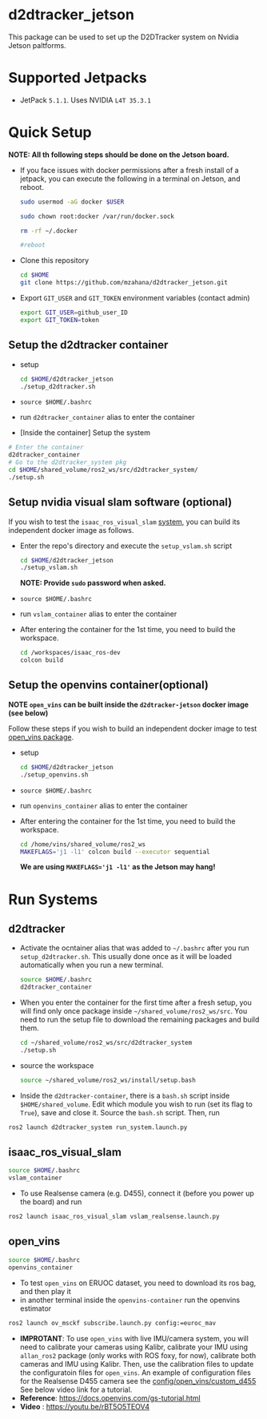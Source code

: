 # d2dtracker_jetson
This package can be used to set up the D2DTracker system on Nvidia Jetson paltforms.

# Supported Jetpacks
* JetPack `5.1.1`. Uses NVIDIA `L4T 35.3.1`

# Quick Setup

**NOTE: All th following steps should be done on the Jetson board.**

* If you face issues with docker permissions after a fresh install of a jetpack, you can execute the following in a terminal on Jetson, and reboot.
    ```bash
    sudo usermod -aG docker $USER

    sudo chown root:docker /var/run/docker.sock

    rm -rf ~/.docker

    #reboot
    ```

* Clone this repository 
    ```BASH
    cd $HOME
    git clone https://github.com/mzahana/d2dtracker_jetson.git
    ```
* Export `GIT_USER` and `GIT_TOKEN` environment variables (contact admin)
    ```bash
    export GIT_USER=github_user_ID
    export GIT_TOKEN=token
    ```
## Setup the d2dtracker container
* setup
    ```bash
    cd $HOME/d2dtracker_jetson
    ./setup_d2dtracker.sh
    ```
* `source $HOME/.bashrc`

* run `d2dtracker_container` alias to enter the container

* [Inside the container] Setup the system
```bash
# Enter the container
d2dtracker_container
# Go to the d2dtracker_system pkg
cd $HOME/shared_volume/ros2_ws/src/d2dtracker_system/
./setup.sh
```

## Setup nvidia visual slam software (optional)
If you wish to test the `isaac_ros_visual_slam` [system](https://github.com/NVIDIA-ISAAC-ROS/isaac_ros_visual_slam), you can build its independent docker image as follows.

* Enter the repo's directory and execute the `setup_vslam.sh` script
    ```bash
    cd $HOME/d2dtracker_jetson
    ./setup_vslam.sh
    ```
    **NOTE: Provide `sudo` password when asked.**

* `source $HOME/.bashrc`

* run `vslam_container` alias to enter the container
* After entering the container for the 1st time, you need to build the workspace.
    ```bash
    cd /workspaces/isaac_ros-dev
    colcon build
    ```
## Setup the openvins container(optional)

**NOTE `open_vins` can be built inside the `d2dtracker-jetson` docker image (see below)**

Follow these steps if you wish to build an independent docker image to test [open_vins package](https://github.com/rpng/open_vins).
* setup
    ```bash
    cd $HOME/d2dtracker_jetson
    ./setup_openvins.sh
    ```
* `source $HOME/.bashrc`

* run `openvins_container` alias to enter the container
* After entering the container for the 1st time, you need to build the workspace.
    ```bash
    cd /home/vins/shared_volume/ros2_ws
    MAKEFLAGS='j1 -l1' colcon build --executor sequential
    ```
    **We are using `MAKEFLAGS='j1 -l1'` as the Jetson may hang!**

# Run Systems
## d2dtracker
* Activate the ocntainer alias that was added to `~/.bashrc` after you run `setup_d2dtracker.sh`. This usually done once as it will be loaded automatically when you run a new terminal.
    ```bash
    source $HOME/.bashrc
    d2dtracker_container
    ```
* When you enter the container for the first time after a fresh setup, you will find only once package inside `~/shared_volume/ros2_ws/src`. You need to run the setup file to download the remaining packages and build them.
    ```bash
    cd ~/shared_volume/ros2_ws/src/d2dtracker_system
    ./setup.sh
    ```

* source the workspace
    ```bash
    source ~/shared_volume/ros2_ws/install/setup.bash
    ```
* Inside the `d2dtracker-container`, there is a `bash.sh` script inside `$HOME/shared_volume`. Edit which module you wish to run (set its flag to `True`), save and close it. Source the `bash.sh` script. Then, run
```bash
ros2 launch d2dtracker_system run_system.launch.py
```

## isaac_ros_visual_slam

```bash
source $HOME/.bashrc
vslam_container
```
* To use Realsense camera (e.g. D455), connect it (before you power up the board) and run
```bash
ros2 launch isaac_ros_visual_slam vslam_realsense.launch.py
```

## open_vins
```bash
source $HOME/.bashrc
openvins_container
```
* To test `open_vins` on ERUOC dataset, you need to download its ros bag, and then play it
* in another terminal inside the `openvins-container` run the openvins estimator
```bash
ros2 launch ov_msckf subscribe.launch.py config:=euroc_mav
```

* **IMPROTANT**:  To use `open_vins` with live IMU/camera system, you will need to calibrate your cameras using Kalibr, calibrate your IMU using `allan_ros2` package (only works with ROS foxy, for now), calibrate both cameras and IMU using Kalibr. Then, use the calibration files to update the configuratoin files for `open_vins`. An example of configuration files for the Realsense D455 camera see the [config/open_vins/custom_d455](config/open_vins/custom_d455) See below video link for a tutorial.
* **Reference**: https://docs.openvins.com/gs-tutorial.html
* **Video** : https://youtu.be/rBT5O5TEOV4
